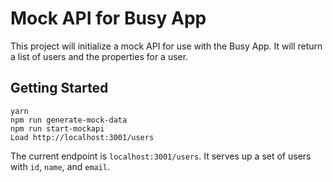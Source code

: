 # Mock API for Busy App #
This project will initialize a mock API for use with the Busy App. It will return a list of users and the properties for a user.

## Getting Started ##
```
yarn
npm run generate-mock-data
npm run start-mockapi
Load http://localhost:3001/users
```

The current endpoint is `localhost:3001/users`. It serves up a set of users with `id`, `name`, and `email`.
